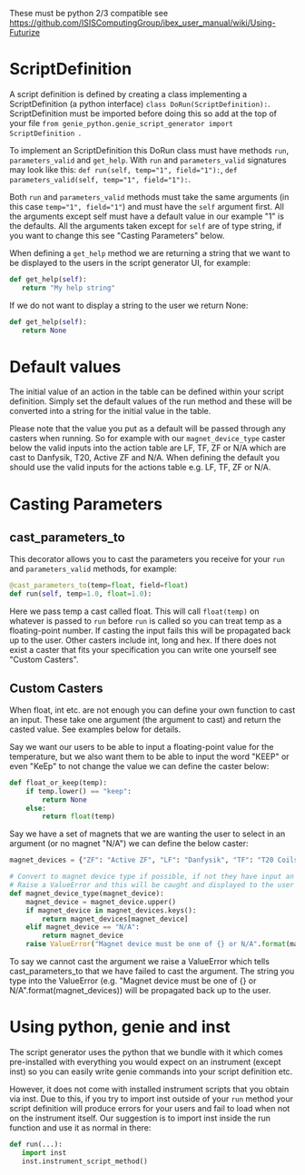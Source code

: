 These must be python 2/3 compatible see https://github.com/ISISComputingGroup/ibex_user_manual/wiki/Using-Futurize

# ScriptDefinition

A script definition is defined by creating a class implementing a ScriptDefinition (a python interface) `class DoRun(ScriptDefinition):`. ScriptDefinition must be imported before doing this so add at the top of your file `from genie_python.genie_script_generator import ScriptDefinition `. 

To implement an ScriptDefinition this DoRun class must have methods `run`, `parameters_valid` and `get_help`. With `run` and `parameters_valid` signatures may look like this: `def run(self, temp="1", field="1"):`, `def parameters_valid(self, temp="1", field="1"):`.

Both `run` and `parameters_valid` methods must take the same arguments (in this case `temp="1", field="1"`) and must have the `self` argument first. All the arguments except self must have a default value in our example "1" is the defaults. All the arguments taken except for `self` are of type string, if you want to change this see "Casting Parameters" below.

When defining a `get_help` method we are returning a string that we want to be displayed to the users in the script generator UI, for example:

```python
def get_help(self):
   return "My help string"
``` 

If we do not want to display a string to the user we return None:


```python
def get_help(self):
   return None
``` 

# Default values

The initial value of an action in the table can be defined within your script definition. Simply set the default values of the run method and these will be converted into a string for the initial value in the table. 

Please note that the value you put as a default will be passed through any casters when running. So for example with our `magnet_device_type` caster below the valid inputs into the action table are LF, TF, ZF or N/A which are cast to Danfysik, T20, Active ZF and N/A. When defining the default you should use the valid inputs for the actions table e.g. LF, TF, ZF or N/A.


# Casting Parameters

## cast_parameters_to

This decorator allows you to cast the parameters you receive for your `run` and `parameters_valid` methods, for example:

```python
@cast_parameters_to(temp=float, field=float)
def run(self, temp=1.0, float=1.0):
```

Here we pass temp a cast called float. This will call `float(temp)` on whatever is passed to `run` before `run` is called so you can treat temp as a floating-point number. If casting the input fails this will be propagated back up to the user. Other casters include int, long and hex. If there does not exist a caster that fits your specification you can write one yourself see "Custom Casters".

## Custom Casters

When float, int etc. are not enough you can define your own function to cast an input. These take one argument (the argument to cast) and return the casted value. See examples below for details.

Say we want our users to be able to input a floating-point value for the temperature, but we also want them to be able to input the word "KEEP" or even "KeEp" to not change the value we can define the caster below:

```python
def float_or_keep(temp):
    if temp.lower() == "keep":
        return None
    else:
        return float(temp)
```

Say we have a set of magnets that we are wanting the user to select in an argument (or no magnet "N/A") we can define the below caster:

```python 
magnet_devices = {"ZF": "Active ZF", "LF": "Danfysik", "TF": "T20 Coils"}

# Convert to magnet device type if possible, if not they have input an incorrect magnet_device
# Raise a ValueError and this will be caught and displayed to the user that the conversion is incorrect 
def magnet_device_type(magnet_device):
    magnet_device = magnet_device.upper()
    if magnet_device in magnet_devices.keys():
        return magnet_devices[magnet_device]
    elif magnet_device == "N/A":
        return magnet_device
    raise ValueError("Magnet device must be one of {} or N/A".format(magnet_devices))
```

To say we cannot cast the argument we raise a ValueError which tells cast_parameters_to that we have failed to cast the argument. The string you type into the ValueError (e.g. "Magnet device must be one of {} or N/A".format(magnet_devices))  will be propagated back up to the user.

# Using python, genie and inst

The script generator uses the python that we bundle with it which comes pre-installed with everything you would expect on an instrument (except inst) so you can easily write genie commands into your script definition etc. 

However, it does not come with installed instrument scripts that you obtain via inst. Due to this, if you try to import inst outside of your `run` method your script definition will produce errors for your users and fail to load when not on the instrument itself. Our suggestion is to import inst inside the run function and use it as normal in there: 

```python
def run(...):
   import inst
   inst.instrument_script_method()
```
